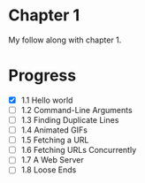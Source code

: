 # Chapter 1

My follow along with chapter 1.

# Progress

- [x] 1.1 Hello world
- [ ] 1.2 Command-Line Arguments
- [ ] 1.3 Finding Duplicate Lines
- [ ] 1.4 Animated GIFs
- [ ] 1.5 Fetching a URL
- [ ] 1.6 Fetching URLs Concurrently
- [ ] 1.7 A Web Server
- [ ] 1.8 Loose Ends
